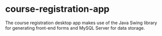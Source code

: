 # course-registration-app
The course registration desktop app makes use of the Java Swing library for generating front-end forms and MySQL Server for data storage.
